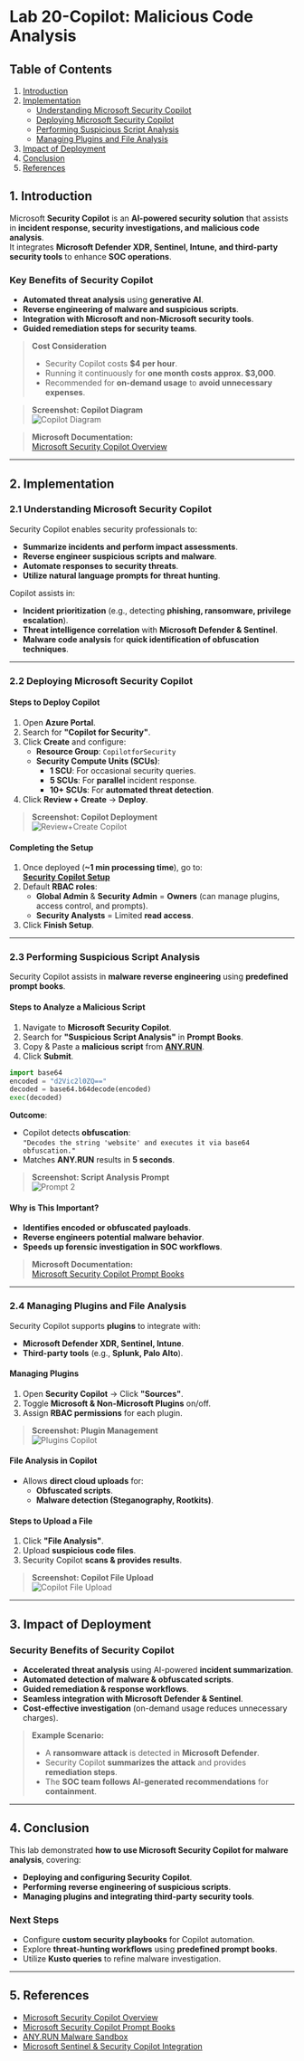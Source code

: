 # Lab 20-Copilot: Malicious Code Analysis

## Table of Contents
1. [Introduction](#1-introduction)
2. [Implementation](#2-implementation)
   - [Understanding Microsoft Security Copilot](#21-understanding-microsoft-security-copilot)
   - [Deploying Microsoft Security Copilot](#22-deploying-microsoft-security-copilot)
   - [Performing Suspicious Script Analysis](#23-performing-suspicious-script-analysis)
   - [Managing Plugins and File Analysis](#24-managing-plugins-and-file-analysis)
3. [Impact of Deployment](#3-impact-of-deployment)
4. [Conclusion](#4-conclusion)
5. [References](#5-references)

## 1. Introduction

Microsoft **Security Copilot** is an **AI-powered security solution** that assists in **incident response, security investigations, and malicious code analysis**.  
It integrates **Microsoft Defender XDR, Sentinel, Intune, and third-party security tools** to enhance **SOC operations**.

### **Key Benefits of Security Copilot**
- **Automated threat analysis** using **generative AI**.
- **Reverse engineering of malware and suspicious scripts**.
- **Integration with Microsoft and non-Microsoft security tools**.
- **Guided remediation steps for security teams**.

> **Cost Consideration**  
> - Security Copilot costs **$4 per hour**.  
> - Running it continuously for **one month costs approx. $3,000**.  
> - Recommended for **on-demand usage** to **avoid unnecessary expenses**.

> **Screenshot: Copilot Diagram**  
> ![Copilot Diagram](https://i.imgur.com/GNLcnoL.png)

> **Microsoft Documentation:**  
> [Microsoft Security Copilot Overview](https://www.microsoft.com/de-de/security/business/ai-machine-learning/microsoft-security-copilot)

---

## 2. Implementation

### 2.1 Understanding Microsoft Security Copilot

Security Copilot enables security professionals to:
- **Summarize incidents and perform impact assessments**.
- **Reverse engineer suspicious scripts and malware**.
- **Automate responses to security threats**.
- **Utilize natural language prompts for threat hunting**.

Copilot assists in:
- **Incident prioritization** (e.g., detecting **phishing, ransomware, privilege escalation**).
- **Threat intelligence correlation** with **Microsoft Defender & Sentinel**.
- **Malware code analysis** for **quick identification of obfuscation techniques**.

---

### 2.2 Deploying Microsoft Security Copilot

#### **Steps to Deploy Copilot**
1. Open **Azure Portal**.
2. Search for **"Copilot for Security"**.
3. Click **Create** and configure:
   - **Resource Group**: `CopilotforSecurity`
   - **Security Compute Units (SCUs)**:  
     - **1 SCU**: For occasional security queries.  
     - **5 SCUs**: For **parallel** incident response.  
     - **10+ SCUs**: For **automated threat detection**.
4. Click **Review + Create** → **Deploy**.

> **Screenshot: Copilot Deployment**  
> ![Review+Create Copilot](https://i.imgur.com/xA2Dd6r.png)

#### **Completing the Setup**
1. Once deployed (**~1 min processing time**), go to:  
   **[Security Copilot Setup](https://securitycopilot.microsoft.com/tour/admin)**
2. Default **RBAC roles**:
   - **Global Admin** & **Security Admin** = **Owners** (can manage plugins, access control, and prompts).
   - **Security Analysts** = Limited **read access**.
3. Click **Finish Setup**.

---

### 2.3 Performing Suspicious Script Analysis

Security Copilot assists in **malware reverse engineering** using **predefined prompt books**.

#### **Steps to Analyze a Malicious Script**
1. Navigate to **Microsoft Security Copilot**.
2. Search for **"Suspicious Script Analysis"** in **Prompt Books**.
3. Copy & Paste a **malicious script** from **[ANY.RUN](https://any.run/cybersecurity-blog/malicious-scripts/)**.
4. Click **Submit**.

```Python
import base64  
encoded = "d2Vic2l0ZQ=="  
decoded = base64.b64decode(encoded)  
exec(decoded)  
```
**Outcome**:  
- Copilot detects **obfuscation**:  
  `"Decodes the string 'website' and executes it via base64 obfuscation."`
- Matches **ANY.RUN** results in **5 seconds**.

> **Screenshot: Script Analysis Prompt**  
> ![Prompt 2](https://i.imgur.com/sBw39Bc.png)

#### **Why is This Important?**
- **Identifies encoded or obfuscated payloads**.
- **Reverse engineers potential malware behavior**.
- **Speeds up forensic investigation in SOC workflows**.

> **Microsoft Documentation:**  
> [Microsoft Security Copilot Prompt Books](https://learn.microsoft.com/en-us/microsoft-365/security/security-copilot)

---

### 2.4 Managing Plugins and File Analysis

Security Copilot supports **plugins** to integrate with:
- **Microsoft Defender XDR, Sentinel, Intune**.
- **Third-party tools** (e.g., **Splunk, Palo Alto**).

#### **Managing Plugins**
1. Open **Security Copilot** → Click **"Sources"**.
2. Toggle **Microsoft & Non-Microsoft Plugins** on/off.
3. Assign **RBAC permissions** for each plugin.

> **Screenshot: Plugin Management**  
> ![Plugins Copilot](https://i.imgur.com/w6t8BYs.png)

#### **File Analysis in Copilot**
- Allows **direct cloud uploads** for:
  - **Obfuscated scripts**.
  - **Malware detection (Steganography, Rootkits)**.

#### **Steps to Upload a File**
1. Click **"File Analysis"**.
2. Upload **suspicious code files**.
3. Security Copilot **scans & provides results**.

> **Screenshot: Copilot File Upload**  
> ![Copilot File Upload](https://i.imgur.com/M5IZKPl.png)

---

## 3. Impact of Deployment

### **Security Benefits of Security Copilot**
- **Accelerated threat analysis** using AI-powered **incident summarization**.
- **Automated detection of malware & obfuscated scripts**.
- **Guided remediation & response workflows**.
- **Seamless integration with Microsoft Defender & Sentinel**.
- **Cost-effective investigation** (on-demand usage reduces unnecessary charges).

> **Example Scenario:**  
> - A **ransomware attack** is detected in **Microsoft Defender**.  
> - Security Copilot **summarizes the attack** and provides **remediation steps**.  
> - The **SOC team follows AI-generated recommendations** for **containment**.

---

## 4. Conclusion

This lab demonstrated **how to use Microsoft Security Copilot for malware analysis**, covering:
- **Deploying and configuring Security Copilot**.
- **Performing reverse engineering of suspicious scripts**.
- **Managing plugins and integrating third-party security tools**.

### **Next Steps**
- Configure **custom security playbooks** for Copilot automation.
- Explore **threat-hunting workflows** using **predefined prompt books**.
- Utilize **Kusto queries** to refine malware investigation.

---

## 5. References

- [Microsoft Security Copilot Overview](https://www.microsoft.com/de-de/security/business/ai-machine-learning/microsoft-security-copilot)
- [Microsoft Security Copilot Prompt Books](https://learn.microsoft.com/en-us/microsoft-365/security/security-copilot)
- [ANY.RUN Malware Sandbox](https://any.run/cybersecurity-blog/malicious-scripts/)
- [Microsoft Sentinel & Security Copilot Integration](https://learn.microsoft.com/en-us/microsoft-365/security/security-copilot)